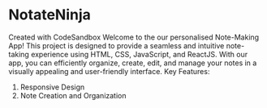 # NotateNinja
Created with CodeSandbox
Welcome to the our personalised Note-Making App! This project is designed to provide a seamless and intuitive note-taking experience using HTML, CSS, JavaScript, and ReactJS. With our app, you can efficiently organize, create, edit, and manage your notes in a visually appealing and user-friendly interface.
Key Features:
1) Responsive Design
2) Note Creation and Organization
